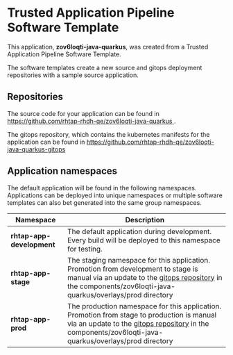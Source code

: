 # Trusted Application Pipeline Software Template

This application, **zov6loqti-java-quarkus**, was created from a Trusted Application Pipeline Software Template.

The software templates create a new source and gitops deployment repositories with a sample source application. 

## Repositories

The source code for your application can be found in [https://github.com/rhtap-rhdh-qe/zov6loqti-java-quarkus ](https://github.com/rhtap-rhdh-qe/zov6loqti-java-quarkus ).
 
The gitops repository, which contains the kubernetes manifests for the application can be found in 
[https://github.com/rhtap-rhdh-qe/zov6loqti-java-quarkus-gitops ](https://github.com/rhtap-rhdh-qe/zov6loqti-java-quarkus-gitops ) 

## Application namespaces 

The default application will be found in the following namespaces. Applications can be deployed into unique namespaces or multiple software templates can also bet generated into the same group namespaces.  

|  Namespace   |  Description   |  
| -------- | -------- |   
| **rhtap-app-development** | The default application during development. Every build will be deployed to this namespace for testing. | 
| **rhtap-app-stage** | The staging namespace for this application. Promotion from development to stage is manual via an update to the [gitops repository](https://github.com/rhtap-rhdh-qe/zov6loqti-java-quarkus-gitops ) in the components/zov6loqti-java-quarkus/overlays/prod directory |  
| **rhtap-app-prod** | The production namespace for this application. Promotion from stage to production is manual via an update to the [gitops repository](https://github.com/rhtap-rhdh-qe/zov6loqti-java-quarkus-gitops ) in the components/zov6loqti-java-quarkus/overlays/prod directory | 
